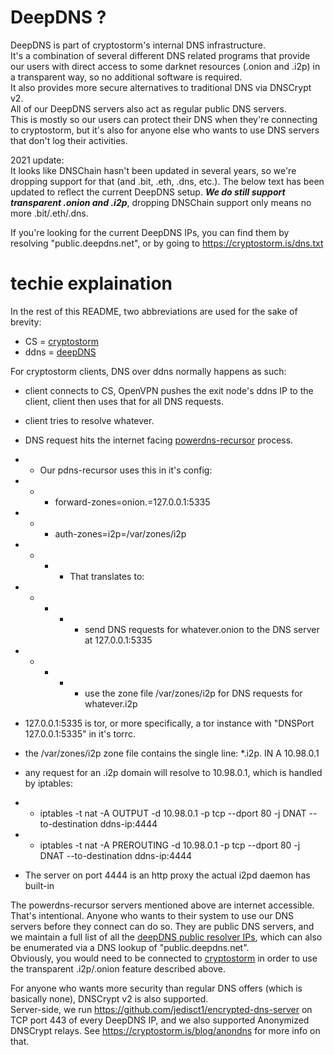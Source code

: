 # DeepDNS ?

DeepDNS is part of cryptostorm's internal DNS infrastructure.    
It's a combination of several different DNS related programs that provide our users with direct access to some darknet resources (.onion and .i2p) in a transparent way, so no additional software is required.   
It also provides more secure alternatives to traditional DNS via DNSCrypt v2.    
All of our DeepDNS servers also act as regular public DNS servers.   
This is mostly so our users can protect their DNS when they're connecting to cryptostorm, but it's also for anyone else who wants to use DNS servers that don't log their activities.   

2021 update:   
It looks like DNSChain hasn't been updated in several years, so we're dropping support for that (and .bit, .eth, .dns, etc.). The below text has been updated to reflect the current DeepDNS setup. <b><i>We do still support transparent .onion and .i2p</i></b>, dropping DNSChain support only means no more .bit/.eth/.dns.

If you're looking for the current DeepDNS IPs, you can find them by resolving "public.deepdns.net", or by going to https://cryptostorm.is/dns.txt

# techie explaination

In the rest of this README, two abbreviations are used for the sake of brevity:   

  - CS = <a href="https://cryptostorm.is" target="_blank">cryptostorm</a>
  - ddns = <a href="https://cryptostorm.org/viewforum.php?f=46" target="_blank">deepDNS</a>

For cryptostorm clients, DNS over ddns normally happens as such:
 * client connects to CS, OpenVPN pushes the exit node's ddns IP to the client, client then uses that for all DNS requests.
 * client tries to resolve whatever.
 * DNS request hits the internet facing <a href="https://doc.powerdns.com/md/recursor?" target="_blank">powerdns-recursor</a> process.
 * * Our pdns-recursor uses this in it's config:  
 * * *    forward-zones=onion.=127.0.0.1:5335
 * * *    auth-zones=i2p=/var/zones/i2p
 * * * * That translates to:
 * * * * * send DNS requests for whatever.onion to the DNS server at 127.0.0.1:5335
 * * * * * use the zone file /var/zones/i2p for DNS requests for whatever.i2p

 
*  127.0.0.1:5335 is tor, or more specifically, a tor instance with "DNSPort 127.0.0.1:5335" in it's torrc.
*  the /var/zones/i2p zone file contains the single line: *.i2p. IN A 10.98.0.1
* any request for an .i2p domain will resolve to 10.98.0.1, which is handled by iptables:
* * iptables -t nat -A OUTPUT     -d 10.98.0.1 -p tcp --dport 80 -j DNAT --to-destination ddns-ip:4444
* * iptables -t nat -A PREROUTING -d 10.98.0.1 -p tcp --dport 80 -j DNAT --to-destination ddns-ip:4444
* The server on port 4444 is an http proxy the actual i2pd daemon has built-in

The powerdns-recursor servers mentioned above are internet accessible. 
That's intentional.
Anyone who wants to their system to use our DNS servers before they connect can do so. 
They are public DNS servers, and we maintain a full list of all the <a href="https://cryptostorm.is/dns.txt" target="_blank">deepDNS public resolver IPs</a>, which can also be enumerated via a DNS lookup of "public.deepdns.net".  
Obviously, you would need to be connected to <a href="https://cryptostorm.is/" target="_blank">cryptostorm</a> in order to use the transparent .i2p/.onion feature described above.

For anyone who wants more security than regular DNS offers (which is basically none), DNSCrypt v2 is also supported.   
Server-side, we run <a href="https://github.com/jedisct1/encrypted-dns-server" target="_blank">https://github.com/jedisct1/encrypted-dns-server</a> on TCP port 443 of every DeepDNS IP, and we also supported Anonymized DNSCrypt relays. See <a href="https://cryptostorm.is/blog/anondns" target="_blank">https://cryptostorm.is/blog/anondns</a> for more info on that.
